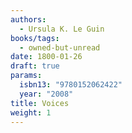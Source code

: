 ```yaml
---
authors:
  - Ursula K. Le Guin
books/tags:
  - owned-but-unread
date: 1800-01-26
draft: true
params:
  isbn13: "9780152062422"
  year: "2008"
title: Voices
weight: 1
---
```


<!--more-->
